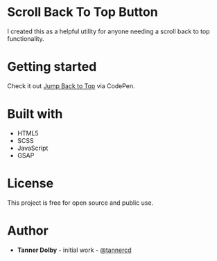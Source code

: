 # Scroll Back To Top Button
I created this as a helpful utility for anyone needing a scroll back to top functionality. 

# Getting started
Check it out [Jump Back to Top](https://codepen.io/spherical/pen/bGEYmBN) via CodePen.

# Built with
* HTML5
* SCSS
* JavaScript
* GSAP

# License 
This project is free for open source and public use.

# Author
* **Tanner Dolby** - initial work - [@tannercd](https://github.com/tannercd)